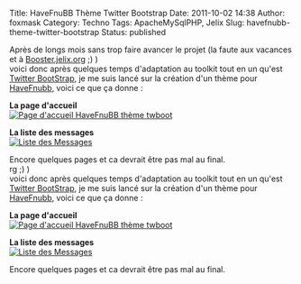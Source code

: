 Title: HaveFnuBB Thème Twitter Bootstrap
Date: 2011-10-02 14:38
Author: foxmask
Category: Techno
Tags: ApacheMySqlPHP, Jelix
Slug: havefnubb-theme-twitter-bootstrap
Status: published

Après de longs mois sans trop faire avancer le projet (la faute aux
vacances et à [Booster.jelix.org](http://booster.jelix.org) ;) )  
voici donc après quelques temps d'adaptation au toolkit tout en un
qu'est [Twitter BootStrap](twitter.github.com/bootstrap/ "BootStrap"),
je me suis lancé sur la création d'un thème pour
[HaveFnubb](http://www.havefnubb.org/ "HaveFnuBB"), voici ce que ça
donne :

**La page d'accueil**  
[![Page d'accueil HaveFnuBB thème
twboot](/static/2011/10/hfnu_theme_twboot_home-300x268.png "Page d'accueil HaveFnuBB thème twboot - Cliquer pour agrandir")](/static/2011/10/hfnu_theme_twboot_home.png)

**La liste des messages**  
[![Liste des
Messages](/static/2011/10/hfnu_theme_twboot_postlist-300x277.png "Liste des Message  HaveFnuBB thème twboot - Cliquer pour agrandirs")](/static/2011/10/hfnu_theme_twboot_postlist.png "Cliquer pour agrandir")

Encore quelques pages et ca devrait être pas mal au final.  
rg</a> ;) )  
voici donc après quelques temps d'adaptation au toolkit tout en un
qu'est [Twitter BootStrap](twitter.github.com/bootstrap/ "BootStrap"),
je me suis lancé sur la création d'un thème pour
[HaveFnubb](http://www.havefnubb.org/ "HaveFnuBB"), voici ce que ça
donne :

**La page d'accueil**  
[![Page d'accueil HaveFnuBB thème
twboot](/static/2011/10/hfnu_theme_twboot_home-300x268.png "Page d'accueil HaveFnuBB thème twboot - Cliquer pour agrandir")](/static/2011/10/hfnu_theme_twboot_home.png)

**La liste des messages**  
[![Liste des
Messages](/static/2011/10/hfnu_theme_twboot_postlist-300x277.png "Liste des Message  HaveFnuBB thème twboot - Cliquer pour agrandirs")](/static/2011/10/hfnu_theme_twboot_postlist.png "Cliquer pour agrandir")

Encore quelques pages et ca devrait être pas mal au final.

